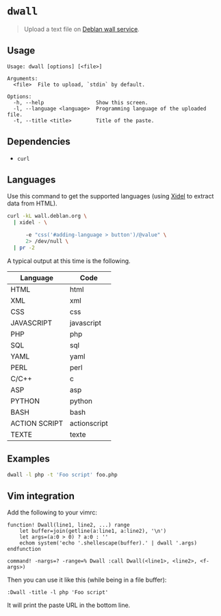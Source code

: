 `dwall`
=======

> Upload a text file on [Deblan wall service](https://wall.deblan.org/).

Usage
-----

```
Usage: dwall [options] [<file>]

Arguments:
  <file>  File to upload, `stdin` by default.

Options:
  -h, --help                 Show this screen.
  -l, --language <language>  Programming language of the uploaded file.
  -t, --title <title>        Title of the paste.

```

Dependencies
------------

- `curl`

Languages
---------

Use this command to get the supported languages (using [Xidel][] to
extract data from HTML).

[Xidel]: http://videlibri.sourceforge.net/xidel.html

```sh
curl -kL wall.deblan.org \
  | xidel - \

      -e "css('#adding-language > button')/@value" \
      2> /dev/null \
  | pr -2
```

A typical output at this time is the following.

| Language      | Code         |
|---------------|--------------|
| HTML          | html         |
| XML           | xml          |
| CSS           | css          |
| JAVASCRIPT    | javascript   |
| PHP           | php          |
| SQL           | sql          |
| YAML          | yaml         |
| PERL          | perl         |
| C/C++         | c            |
| ASP           | asp          |
| PYTHON        | python       |
| BASH          | bash         |
| ACTION SCRIPT | actionscript |
| TEXTE         | texte        |

Examples
--------

```sh
dwall -l php -t 'Foo script' foo.php
```

Vim integration
---------------

Add the following to your vimrc:

```vim
function! Dwall(line1, line2, ...) range
    let buffer=join(getline(a:line1, a:line2), '\n')
    let args=(a:0 > 0) ? a:0 : ''
    echom system('echo '.shellescape(buffer).' | dwall '.args)
endfunction

command! -nargs=? -range=% Dwall :call Dwall(<line1>, <line2>, <f-args>)
```

Then you can use it like this (while being in a file buffer):

```
:Dwall -title -l php 'Foo script'
```

It will print the paste URL in the bottom line.
